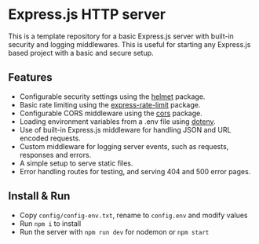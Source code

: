 # Express.js HTTP server
This is a template repository for a basic Express.js server with built-in security and logging middlewares. This is useful for starting any Express.js based project with a basic and secure setup.

## Features
- Configurable security settings using the [helmet](https://www.npmjs.com/package/helmet) package.
- Basic rate limiting using the [express-rate-limit](https://www.npmjs.com/package/express-rate-limit) package.
- Configurable CORS middleware using the [cors](https://www.npmjs.com/package/cors) package.
- Loading environment variables from a .env file using [dotenv](https://www.npmjs.com/package/dotenv).
- Use of built-in Express.js middleware for handling JSON and URL encoded requests.
- Custom middleware for logging server events, such as requests, responses and errors.
- A simple setup to serve static files.
- Error handling routes for testing, and serving 404 and 500 error pages.

## Install & Run
- Copy `config/config-env.txt`, rename to `config.env` and modify values
- Run `npm i` to install
- Run the server with `npm run dev` for nodemon or `npm start`
